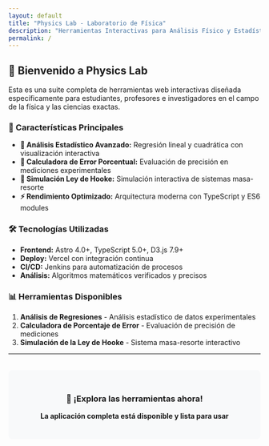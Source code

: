 ```yaml
---
layout: default
title: "Physics Lab - Laboratorio de Física"
description: "Herramientas Interactivas para Análisis Físico y Estadístico"
permalink: /
---
```


## 🚀 Bienvenido a Physics Lab

Esta es una suite completa de herramientas web interactivas diseñada específicamente para estudiantes, profesores e investigadores en el campo de la física y las ciencias exactas.

### 🎯 Características Principales

- **🔬 Análisis Estadístico Avanzado:** Regresión lineal y cuadrática con visualización interactiva
- **🎯 Calculadora de Error Porcentual:** Evaluación de precisión en mediciones experimentales  
- **🔗 Simulación Ley de Hooke:** Simulación interactiva de sistemas masa-resorte
- **⚡ Rendimiento Optimizado:** Arquitectura moderna con TypeScript y ES6 modules

### 🛠️ Tecnologías Utilizadas

- **Frontend:** Astro 4.0+, TypeScript 5.0+, D3.js 7.9+
- **Deploy:** Vercel con integración continua
- **CI/CD:** Jenkins para automatización de procesos
- **Análisis:** Algoritmos matemáticos verificados y precisos

### 📊 Herramientas Disponibles

1. **Análisis de Regresiones** - Análisis estadístico de datos experimentales
2. **Calculadora de Porcentaje de Error** - Evaluación de precisión de mediciones
3. **Simulación de la Ley de Hooke** - Sistema masa-resorte interactivo

---

<div style="text-align: center; margin: 2rem 0; padding: 1.5rem; background: #f8f9fa; border-radius: 8px;">
  <h3>🌟 ¡Explora las herramientas ahora!</h3>
  <p><strong>La aplicación completa está disponible y lista para usar</strong></p>
</div>
